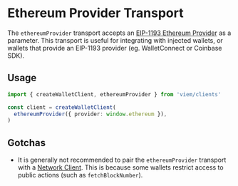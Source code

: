# Ethereum Provider Transport

The `ethereumProvider` transport accepts an [EIP-1193 Ethereum Provider](/TODO) as a parameter. This transport is useful for integrating with injected wallets, or wallets that provide an EIP-1193 provider (eg. WalletConnect or Coinbase SDK).

## Usage

```ts {4}
import { createWalletClient, ethereumProvider } from 'viem/clients'

const client = createWalletClient(
  ethereumProvider({ provider: window.ethereum }),
)
```

## Gotchas

- It is generally not recommended to pair the `ethereumProvider` transport with a [Network Client](/TODO). This is because some wallets restrict access to public actions (such as `fetchBlockNumber`).
